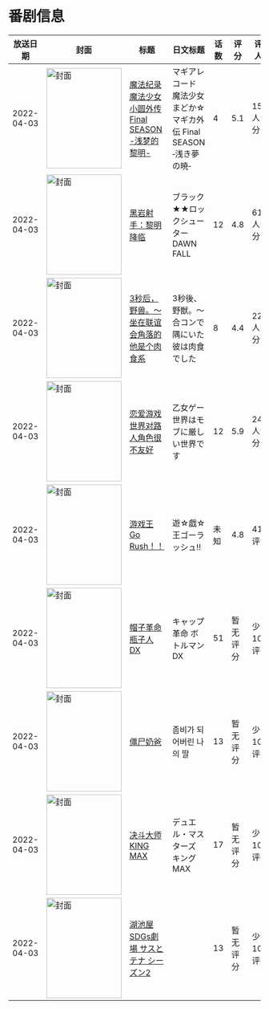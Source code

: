 # 番剧信息

|放送日期|封面|标题|日文标题|话数|评分|评分人数|
|---|---|---|---|---|---|---|
|2022-04-03|<img src="//lain.bgm.tv/pic/cover/c/0e/2c/339998_Rokv8.jpg" alt="封面" style="width:150px;height:200px;object-fit:cover;">|[魔法纪录 魔法少女小圆外传 Final SEASON -浅梦的黎明-](https://bangumi.tv/subject/339998)|マギアレコード 魔法少女まどか☆マギカ外伝 Final SEASON ‐浅き夢の暁‐|4|5.1|1565人评分|
|2022-04-03|<img src="//lain.bgm.tv/pic/cover/c/56/b3/349465_Kn92j.jpg" alt="封面" style="width:150px;height:200px;object-fit:cover;">|[黑岩射手：黎明降临](https://bangumi.tv/subject/349465)|ブラック★★ロックシューター DAWN FALL|12|4.8|611人评分|
|2022-04-03|<img src="/img/no_icon_subject.png" alt="封面" style="width:150px;height:200px;object-fit:cover;">|[3秒后，野兽。～坐在联谊会角落的他是个肉食系](https://bangumi.tv/subject/354246)|3秒後、野獣。～合コンで隅にいた彼は肉食でした|8|4.4|226人评分|
|2022-04-03|<img src="//lain.bgm.tv/pic/cover/c/38/2b/359980_JRjE0.jpg" alt="封面" style="width:150px;height:200px;object-fit:cover;">|[恋爱游戏世界对路人角色很不友好](https://bangumi.tv/subject/359980)|乙女ゲー世界はモブに厳しい世界です|12|5.9|2449人评分|
|2022-04-03|<img src="//lain.bgm.tv/pic/cover/c/bd/00/362997_GMGCF.jpg" alt="封面" style="width:150px;height:200px;object-fit:cover;">|[游戏王 Go Rush！！](https://bangumi.tv/subject/362997)|遊☆戯☆王ゴーラッシュ!!|未知|4.8|41人评分|
|2022-04-03|<img src="//lain.bgm.tv/pic/cover/c/9d/ee/372925_b0q8j.jpg" alt="封面" style="width:150px;height:200px;object-fit:cover;">|[帽子革命瓶子人 DX](https://bangumi.tv/subject/372925)|キャップ革命 ボトルマンDX|51|暂无评分|少于10人评分|
|2022-04-03|<img src="//lain.bgm.tv/pic/cover/c/bb/12/377133_Hccz3.jpg" alt="封面" style="width:150px;height:200px;object-fit:cover;">|[僵尸奶爸](https://bangumi.tv/subject/377133)|좀비가 되어버린 나의 딸|13|暂无评分|少于10人评分|
|2022-04-03|<img src="//lain.bgm.tv/pic/cover/c/22/aa/396444_tQr2q.jpg" alt="封面" style="width:150px;height:200px;object-fit:cover;">|[决斗大师 KING MAX](https://bangumi.tv/subject/396444)|デュエル・マスターズ キングMAX|17|暂无评分|少于10人评分|
|2022-04-03|<img src="//lain.bgm.tv/pic/cover/c/9e/53/402216_3ZmJq.jpg" alt="封面" style="width:150px;height:200px;object-fit:cover;">|[湖池屋SDGs劇場 サスとテナ シーズン2](https://bangumi.tv/subject/402216)||13|暂无评分|少于10人评分|
